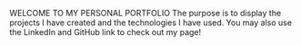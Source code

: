 WELCOME TO MY PERSONAL PORTFOLIO
The purpose is to display the projects I have created and the technologies I have used.
You may also use the LinkedIn and GitHub link to check out my page!
